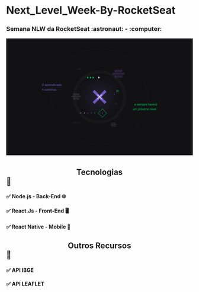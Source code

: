 # Next_Level_Week-By-RocketSeat

<h3>Semana NLW da RocketSeat :astronaut: - :computer:</h3>

![NLW](/Image/1440x900.jpg)

## <center>Tecnologias</center> :call_me_hand:

#### :white_check_mark: Node.js - Back-End :globe_with_meridians:
#### :white_check_mark: React.Js - Front-End :desktop_computer: 
#### :white_check_mark: React Native - Mobile :iphone: 

## <center>Outros Recursos</center> :call_me_hand:

#### :white_check_mark: API IBGE 
#### :white_check_mark: API LEAFLET
